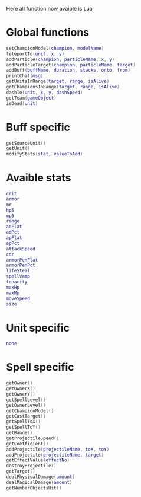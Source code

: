 Here all function now avaible is Lua

# Global functions
```lua
setChampionModel(champion, modelName)
teleportTo(unit, x, y)
addParticle(champion, particleName, x, y)
addParticleTarget(champion, particleName, target)
addBuff(buffName, duration, stacks, onto, from)
printChat(msg)
getUnitsInRange(target, range, isAlive)
getChampionsInRange(target, range, isAlive)
dashTo(unit, x, y, dashSpeed)
getTeam(gameObject)
isDead(unit)
```

# Buff specific
```lua
getSourceUnit()
getUnit()
modifyStats(stat, valueToAdd) 
```

# Avaible stats
```lua
crit
armor
mr
hp5
mp5
range
adFlat
adPct
apFlat
apPct
attackSpeed
cdr
armorPenFlat
armorPenPct
lifeSteal
spellVamp
tenacity
maxHp
maxMp
moveSpeed
size
```

# Unit specific
```lua
none
```

# Spell specific
```lua
getOwner()
getOwnerX()
getOwnerY()
getSpellLevel()
getOwnerLevel()
getChampionModel()
getCastTarget()
getSpellToX()
getSpellToY()
getRange()
getProjectileSpeed()
getCoefficient()
addProjectile(projectileName, toX, toY)
addProjectile(projectileName, target)
getEffectValue(effectNo)
destroyProjectile()
getTarget()
dealPhysicalDamage(amount)
dealMagicalDamage(amount)
getNumberObjectsHit()
```